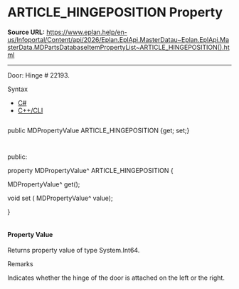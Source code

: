 # ARTICLE_HINGEPOSITION Property

**Source URL:** https://www.eplan.help/en-us/Infoportal/Content/api/2026/Eplan.EplApi.MasterDatau~Eplan.EplApi.MasterData.MDPartsDatabaseItemPropertyList~ARTICLE_HINGEPOSITION().html

---

Door: Hinge # 22193.

Syntax

- [C#](#i-syntax-CS)
- [C++/CLI](#i-syntax-CPP2005)

```
```
public MDPropertyValue ARTICLE_HINGEPOSITION {get; set;}
```
```

```
```
public:

property MDPropertyValue^ ARTICLE_HINGEPOSITION {

   MDPropertyValue^ get();

   void set (    MDPropertyValue^ value);

}
```
```

#### Property Value

Returns property value of type System.Int64.

Remarks

Indicates whether the hinge of the door is attached on the left or the right.
